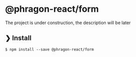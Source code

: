 # @phragon-react/form

The project is under construction, the description will be later

## ❯ Install

```
$ npm install --save @phragon-react/form
```
